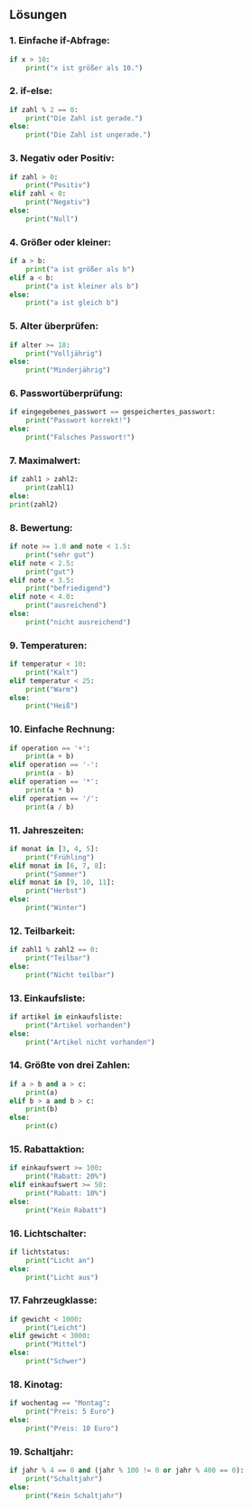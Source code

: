 
## Lösungen


### 1. **Einfache if-Abfrage**: 
```python
if x > 10: 
    print("x ist größer als 10.")
```
### 2. **if-else**: 
```python
if zahl % 2 == 0: 
    print("Die Zahl ist gerade.") 
else:   
    print("Die Zahl ist ungerade.")
```
### 3. **Negativ oder Positiv**:
```python
if zahl > 0: 
    print("Positiv") 
elif zahl < 0: 
    print("Negativ") 
else: 
    print("Null")
```
### 4. **Größer oder kleiner**: 
```python
if a > b: 
    print("a ist größer als b") 
elif a < b: 
    print("a ist kleiner als b") 
else: 
    print("a ist gleich b")
```
### 5. **Alter überprüfen**:
```python
if alter >= 18: 
    print("Volljährig") 
else: 
    print("Minderjährig")
```
### 6. **Passwortüberprüfung**:
```python
if eingegebenes_passwort == gespeichertes_passwort: 
    print("Passwort korrekt!") 
else: 
    print("Falsches Passwort!")
```
### 7. **Maximalwert**:
```python
if zahl1 > zahl2: 
    print(zahl1) 
else: 
print(zahl2)
```
### 8. **Bewertung**:
```python
if note >= 1.0 and note < 1.5: 
    print("sehr gut") 
elif note < 2.5: 
    print("gut") 
elif note < 3.5: 
    print("befriedigend") 
elif note < 4.0: 
    print("ausreichend") 
else: 
    print("nicht ausreichend")
```
### 9. **Temperaturen**:
```python
if temperatur < 10: 
    print("Kalt") 
elif temperatur < 25:
    print("Warm") 
else: 
    print("Heiß")
```
### 10. **Einfache Rechnung**:
```python
if operation == '+': 
    print(a + b) 
elif operation == '-': 
    print(a - b) 
elif operation == '*': 
    print(a * b) 
elif operation == '/':
    print(a / b)
```

### 11. **Jahreszeiten**:
```python
if monat in [3, 4, 5]: 
    print("Frühling") 
elif monat in [6, 7, 8]: 
    print("Sommer") 
elif monat in [9, 10, 11]: 
    print("Herbst") 
else: 
    print("Winter")
```
### 12. **Teilbarkeit**:
```python
if zahl1 % zahl2 == 0: 
    print("Teilbar") 
else: 
    print("Nicht teilbar")
```
### 13. **Einkaufsliste**:
```python
if artikel in einkaufsliste: 
    print("Artikel vorhanden") 
else: 
    print("Artikel nicht vorhanden")
```
### 14. **Größte von drei Zahlen**:
```python
if a > b and a > c: 
    print(a) 
elif b > a and b > c: 
    print(b) 
else: 
    print(c)
```
### 15. **Rabattaktion**:
```python
if einkaufswert >= 100: 
    print("Rabatt: 20%") 
elif einkaufswert >= 50: 
    print("Rabatt: 10%") 
else: 
    print("Kein Rabatt")
```
### 16. **Lichtschalter**:
```python
if lichtstatus: 
    print("Licht an") 
else: 
    print("Licht aus")
```
### 17. **Fahrzeugklasse**:
```python
if gewicht < 1000: 
    print("Leicht") 
elif gewicht < 3000: 
    print("Mittel") 
else: 
    print("Schwer")
```
### 18. **Kinotag**:
```python
if wochentag == "Montag": 
    print("Preis: 5 Euro") 
else: 
    print("Preis: 10 Euro")
```

### 19. **Schaltjahr**:
```python
if jahr % 4 == 0 and (jahr % 100 != 0 or jahr % 400 == 0): 
    print("Schaltjahr")
else: 
    print("Kein Schaltjahr")
```